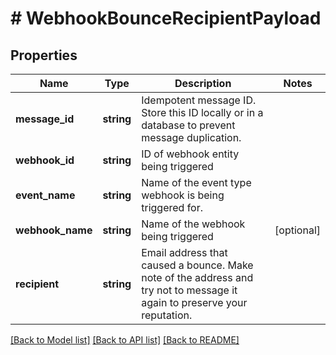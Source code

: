 # # WebhookBounceRecipientPayload

## Properties

Name | Type | Description | Notes
------------ | ------------- | ------------- | -------------
**message_id** | **string** | Idempotent message ID. Store this ID locally or in a database to prevent message duplication. |
**webhook_id** | **string** | ID of webhook entity being triggered |
**event_name** | **string** | Name of the event type webhook is being triggered for. |
**webhook_name** | **string** | Name of the webhook being triggered | [optional]
**recipient** | **string** | Email address that caused a bounce. Make note of the address and try not to message it again to preserve your reputation. |

[[Back to Model list]](../../README#models) [[Back to API list]](../../README#endpoints) [[Back to README]](../../README)
